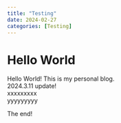 ```yaml
---
title: "Testing"
date: 2024-02-27
categories: [Testing]
---
```


# Hello World

Hello World! This is my personal blog.  
2024.3.11 update!  
xxxxxxxxx   
yyyyyyyyy   

The end!  


